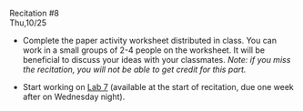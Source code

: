 
<div class="recitation">
<div class="column_date">
<p markdown="block">
Recitation #8 <br>
Thu,10/25
</p>
</div>

<div class="column_recitation">
<p markdown="block">



- Complete the paper activity worksheet distributed in class. You can work in a
small groups of 2-4 people on the worksheet. It will be beneficial to discuss
your ideas with your classmates. _Note: if you miss the recitation, you will not be
able to get credit for this part._

- Start working on
[Lab 7](https://drive.google.com/drive/folders/1FfMo6V5csKctAMGbj2Lblx_3D8RxSXm5?usp=sharing)
(available at the start of recitation, due one week after on Wednesday night).



</p>
</div>

</div>
